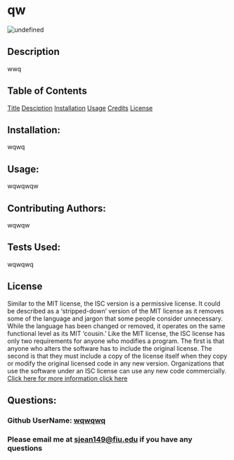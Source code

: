 # qw

![undefined](https://img.shields.io/badge/License-ISC-blue.svg)

## Description
wwq
## Table of Contents

[Title](#title)
[Desciption](#description)
[Installation](#installation)
[Usage](#usage)
[Credits](#credits)
[License](#license)

## Installation:
wqwq

## Usage:
wqwqwqw

## Contributing Authors:
wqwqw

## Tests Used:
wqwqwq

## License
Similar to the MIT license, the ISC version is a permissive license. It could be described as a ‘stripped-down’ version of the MIT license as it removes some of the language and jargon that some people consider unnecessary. While the language has been changed or removed, it operates on the same functional level as its MIT ‘cousin.’
        Like the MIT license, the ISC license has only two requirements for anyone who modifies a program. The first is that anyone who alters the software has to include the original license. The second is that they must include a copy of the license itself when they copy or modify the original licensed code in any new version. Organizations that use the software under an ISC license can use any new code commercially.
[Click here for more information click here](https://opensource.org/licenses/ISC)
## Questions:

### Github UserName: [wqwqwq](https://github.com/wqwqwq)

### Please email me at [sjean149@fiu.edu](mailto:sjean149@fiu.edu) if you have any questions
